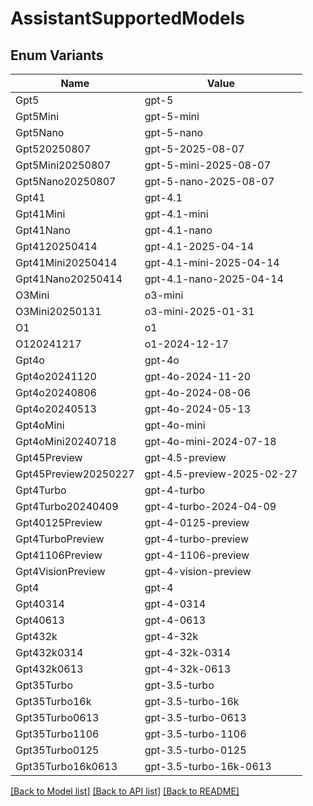# AssistantSupportedModels

## Enum Variants

| Name | Value |
|---- | -----|
| Gpt5 | gpt-5 |
| Gpt5Mini | gpt-5-mini |
| Gpt5Nano | gpt-5-nano |
| Gpt520250807 | gpt-5-2025-08-07 |
| Gpt5Mini20250807 | gpt-5-mini-2025-08-07 |
| Gpt5Nano20250807 | gpt-5-nano-2025-08-07 |
| Gpt41 | gpt-4.1 |
| Gpt41Mini | gpt-4.1-mini |
| Gpt41Nano | gpt-4.1-nano |
| Gpt4120250414 | gpt-4.1-2025-04-14 |
| Gpt41Mini20250414 | gpt-4.1-mini-2025-04-14 |
| Gpt41Nano20250414 | gpt-4.1-nano-2025-04-14 |
| O3Mini | o3-mini |
| O3Mini20250131 | o3-mini-2025-01-31 |
| O1 | o1 |
| O120241217 | o1-2024-12-17 |
| Gpt4o | gpt-4o |
| Gpt4o20241120 | gpt-4o-2024-11-20 |
| Gpt4o20240806 | gpt-4o-2024-08-06 |
| Gpt4o20240513 | gpt-4o-2024-05-13 |
| Gpt4oMini | gpt-4o-mini |
| Gpt4oMini20240718 | gpt-4o-mini-2024-07-18 |
| Gpt45Preview | gpt-4.5-preview |
| Gpt45Preview20250227 | gpt-4.5-preview-2025-02-27 |
| Gpt4Turbo | gpt-4-turbo |
| Gpt4Turbo20240409 | gpt-4-turbo-2024-04-09 |
| Gpt40125Preview | gpt-4-0125-preview |
| Gpt4TurboPreview | gpt-4-turbo-preview |
| Gpt41106Preview | gpt-4-1106-preview |
| Gpt4VisionPreview | gpt-4-vision-preview |
| Gpt4 | gpt-4 |
| Gpt40314 | gpt-4-0314 |
| Gpt40613 | gpt-4-0613 |
| Gpt432k | gpt-4-32k |
| Gpt432k0314 | gpt-4-32k-0314 |
| Gpt432k0613 | gpt-4-32k-0613 |
| Gpt35Turbo | gpt-3.5-turbo |
| Gpt35Turbo16k | gpt-3.5-turbo-16k |
| Gpt35Turbo0613 | gpt-3.5-turbo-0613 |
| Gpt35Turbo1106 | gpt-3.5-turbo-1106 |
| Gpt35Turbo0125 | gpt-3.5-turbo-0125 |
| Gpt35Turbo16k0613 | gpt-3.5-turbo-16k-0613 |


[[Back to Model list]](../README.md#documentation-for-models) [[Back to API list]](../README.md#documentation-for-api-endpoints) [[Back to README]](../README.md)



